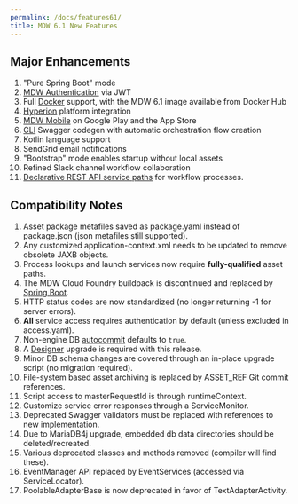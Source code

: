```yaml
---
permalink: /docs/features61/
title: MDW 6.1 New Features
---
```


## Major Enhancements
  1. "Pure Spring Boot" mode
  2. [MDW Authentication]() via JWT
  3. Full [Docker](../guides/docker.md) support, with the MDW 6.1 image available from Docker Hub
  4. [Hyperion]() platform integration 
  5. [MDW Mobile](../guides/mdw-mobile/) on Google Play and the App Store
  6. [CLI](../getting-started/cli/) Swagger codegen with automatic orchestration flow creation
  7. Kotlin language support
  8. SendGrid email notifications
  9. "Bootstrap" mode enables startup without local assets
  10. Refined Slack channel workflow collaboration
  11. [Declarative REST API service paths]() for workflow processes.
  
## Compatibility Notes
  1. Asset package metafiles saved as package.yaml instead of package.json (json metafiles still supported).
  2. Any customized application-context.xml needs to be updated to remove obsolete JAXB objects.
  3. Process lookups and launch services now require **fully-qualified** asset paths.
  4. The MDW Cloud Foundry buildpack is discontinued and replaced by [Spring Boot](../guides/spring-boot/).
  5. HTTP status codes are now standardized (no longer returning -1 for server errors).
  6. **All** service access requires authentication by default (unless excluded in access.yaml).
  7. Non-engine DB [autocommit](https://github.com/CenturyLinkCloud/mdw/issues/330) defaults to `true`.
  8. A [Designer](../getting-started/install-designer/) upgrade is required with this release.
  9. Minor DB schema changes are covered through an in-place upgrade script (no migration required).
  10. File-system based asset archiving is replaced by ASSET_REF Git commit references.
  11. Script access to masterRequestId is through runtimeContext.
  12. Customize service error responses through a ServiceMonitor.
  13. Deprecated Swagger validators must be replaced with references to new implementation.
  14. Due to MariaDB4j upgrade, embedded db data directories should be deleted/recreated.
  15. Various deprecated classes and methods removed (compiler will find these).
  16. EventManager API replaced by EventServices (accessed via ServiceLocator).
  17. PoolableAdapterBase is now deprecated in favor of TextAdapterActivity.
